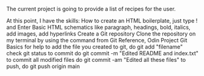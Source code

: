 The current project is going to provide a list of recipes for the user.

At this point, I have the skills:
How to create an HTML boilerplate, just type ! and Enter
Basic HTML schematics like paragraph, headings, bold, italics, add images, add hyperlinks
Create a Git repository
Clone the repository on my terminal by using the command from Git
Reference, Odin Project Git Basics for help
to add the file you created to git, do git add "filename"
check git status
to commit do git commit -m "Edited README and index.txt"
to commit all modified files do git commit -am "Edited all these files"
to push, do git push origin main
